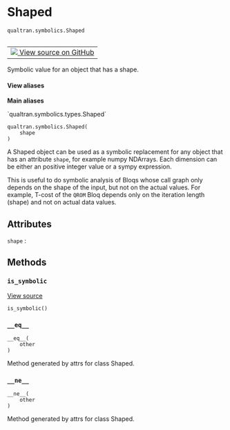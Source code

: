 # Shaped
`qualtran.symbolics.Shaped`


<table class="tfo-notebook-buttons tfo-api nocontent" align="left">
<td>
  <a target="_blank" href="https://github.com/quantumlib/Qualtran/blob/main/qualtran/symbolics/types.py#L31-L47">
    <img src="https://www.tensorflow.org/images/GitHub-Mark-32px.png" />
    View source on GitHub
  </a>
</td>
</table>



Symbolic value for an object that has a shape.

<section class="expandable">
  <h4 class="showalways">View aliases</h4>
  <p>
<b>Main aliases</b>
<p>`qualtran.symbolics.types.Shaped`</p>
</p>
</section>

<pre class="devsite-click-to-copy prettyprint lang-py tfo-signature-link">
<code>qualtran.symbolics.Shaped(
    shape
)
</code></pre>



<!-- Placeholder for "Used in" -->

A Shaped object can be used as a symbolic replacement for any object that has an attribute `shape`,
for example numpy NDArrays.
Each dimension can be either an positive integer value or a sympy expression.

This is useful to do symbolic analysis of Bloqs whose call graph only depends on the shape of the input,
but not on the actual values.
For example, T-cost of the `QROM` Bloq depends only on the iteration length (shape) and not on actual data values.



<h2 class="add-link">Attributes</h2>

`shape`<a id="shape"></a>
: &nbsp;




## Methods

<h3 id="is_symbolic"><code>is_symbolic</code></h3>

<a target="_blank" class="external" href="https://github.com/quantumlib/Qualtran/blob/main/qualtran/symbolics/types.py#L46-L47">View source</a>

<pre class="devsite-click-to-copy prettyprint lang-py tfo-signature-link">
<code>is_symbolic()
</code></pre>




<h3 id="__eq__"><code>__eq__</code></h3>

<pre class="devsite-click-to-copy prettyprint lang-py tfo-signature-link">
<code>__eq__(
    other
)
</code></pre>

Method generated by attrs for class Shaped.


<h3 id="__ne__"><code>__ne__</code></h3>

<pre class="devsite-click-to-copy prettyprint lang-py tfo-signature-link">
<code>__ne__(
    other
)
</code></pre>

Method generated by attrs for class Shaped.




